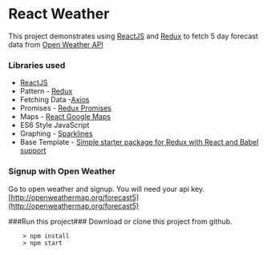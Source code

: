 # React Weather
This project demonstrates using [ReactJS](https://facebook.github.io/react/) and [Redux](http://redux.js.org/) to fetch 5 day forecast data from [Open Weather API](http://openweathermap.org/forecast5)

### Libraries used
* [ReactJS](https://facebook.github.io/react/)
* Pattern - [Redux](http://redux.js.org/)
* Fetching Data -[Axios](https://github.com/mzabriskie/axios)
* Promises - [Redux Promises](https://github.com/acdlite/redux-promise)
* Maps - [React Google Maps](https://github.com/tomchentw/react-google-maps)
* ES6 Style JavaScript
* Graphing - [Sparklines](https://github.com/borisyankov/react-sparklines)
* Base Template - [Simple starter package for Redux with React and Babel support](git@github.com:StephenGrider/ReduxSimpleStarter.git)

### Signup with Open Weather
Go to open weather and signup. You will need your api key.
[http://openweathermap.org/forecast5](http://openweathermap.org/forecast5)

###Run this project###
Download or clone this project from github.

```
	> npm install
	> npm start
```
